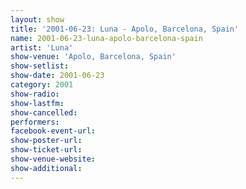 ```yaml
---
layout: show
title: '2001-06-23: Luna - Apolo, Barcelona, Spain'
name: 2001-06-23-luna-apolo-barcelona-spain
artist: 'Luna'
show-venue: 'Apolo, Barcelona, Spain'
show-setlist: 
show-date: 2001-06-23
category: 2001
show-radio: 
show-lastfm: 
show-cancelled: 
performers: 
facebook-event-url: 
show-poster-url: 
show-ticket-url: 
show-venue-website: 
show-additional: 
---
```


